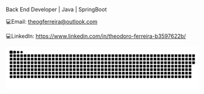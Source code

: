 Back End Developer | Java | SpringBoot

💻Email: theogferreira@outlook.com

💻LinkedIn: https://www.linkedin.com/in/theodoro-ferreira-b3597622b/

![Snake animation](https://github.com/theodoroferreira/theodoroferreira/blob/output/github-contribution-grid-snake.svg)
